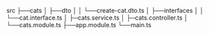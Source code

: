 src
├──cats
│ ├──dto
│ │ └──create-cat.dto.ts
│ ├──interfaces
│ │ └──cat.interface.ts
│ ├─cats.service.ts
│ ├─cats.controller.ts
│ └──cats.module.ts
├──app.module.ts
└──main.ts
